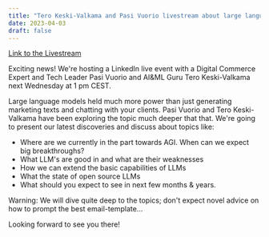 ```yaml
---
title: "Tero Keski-Valkama and Pasi Vuorio livestream about large language models and AI"
date: 2023-04-03
draft: false
---
```


[Link to the Livestream](https://www.linkedin.com/video/event/urn:li:ugcPost:7048626595225325568)

Exciting news! We're hosting a LinkedIn live event with a Digital Commerce Expert and Tech Leader Pasi Vuorio and AI&ML Guru Tero Keski-Valkama next Wednesday at 1 pm CEST.

Large language models held much more power than just generating marketing texts and chatting with your clients. Pasi Vuorio and Tero Keski-Valkama have been exploring the topic much deeper that that. We're going to present our latest discoveries and discuss about topics like:

- Where are we currently in the part towards AGI. When can we expect big breakthroughs?
- What LLM's are good in and what are their weaknesses
- How we can extend the basic capabilities of LLMs
- What the state of open source LLMs
- What should you expect to see in next few months & years.

Warning: We will dive quite deep to the topics; don't expect novel advice on how to prompt the best email-template...

Looking forward to see you there!
